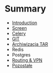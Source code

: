 # Summary

* [Introduction](README.md)
* [Screen](chapter1.md)
* [Celery](celery.md)
* [GIT](git.md)
* [Archiwizacja TAR](archiwizacja-tar.md)
* Redis
* Postgres
* [Routing & VPN](routing-and-vpn.md)
* [Pozostałe](pozostale.md)

